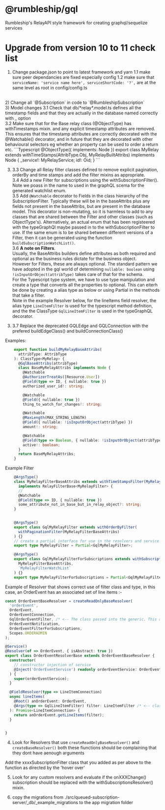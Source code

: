 # @rumbleship/gql
Rumbleship's RelayAPI style framework for creating graphql/sequelize  services


# Upgrade from version 10 to 11 check list

1) Change package.json to point to latest framework and yarn
  1.1 make sure peer dependancies are fixed especially config
  1.2 make sure that
    `serviceName: 'service name here',
    serviceShortCode: '?',` are at the same level as root in config/config.ts

<br>
2) Change all `@Subscription` in code to `@RumbleshipSubscription`
<br>
3) Model changes
  3.1 Check that db/*relay*.model.ts defines all the timestamp fields and that they are actually in the database named correctly with _ option <br>
  3.2 Make sure that for the Base relay class (@ObjectType) has withTimestamps mixin. and any explicit  timestamp attributes are removed. <br>
  This ensures that the timestamp attributes are correctly decorated with the @Watchable() decorator, and in future that they are decorated with other behavioural selectors eg whether an property can be used to order a return etc.
```Typescript
          @ObjectType({ implements: Node })
            export class MyRelay extends withTimeStamps(AttribType.Obj, MyRelayBuiltAttribs)
            implements Node<MyRelay> {
            _service!: MyRelayService;
            id!: Oid;
          }
```
 
3) 3.3 Change all Relay filter classes defined to remove explicit pagination, orderBy and time stamps and add the filter mixins as appropriate.<br>
  3.4 Add a new Filter for subscriptions using the withSubscriptionFilter(). Note we poass in the name to used in the graphQL scema for the generated watchlist enum.<br>
  3.5 Add `@Watchable` decorator to Fields in the class hierarchy of the SubscriptionFilter. Typically these will be in the baseAttribs plus any fields not present in the baseAttribs, but are present in the database model. This decorator is non-mutating, so it is harmless to add to any classes that are shared between the Filter and other classes (such as ObjectType's). Alternatively, an actual enum that has been registeered with the typeGraphQl maybe passed in to the withSubscriptionFilter to use. If the same enum is to be shared between different versions of a Filter, then it can be generated using the function  `buildSubscriptionWatchList()`.<br>
  3.6 **A note on Filters**.<br>
  Usually, the BaseAttribs builders define attributes as both required and optional as the business rules dictate for the business object.<br>
  However for Filters, these are always optional. The standard pattern we have adopted in the gql world of determining `nullable: boolean` using `!isInputOrObject(attribType)` takes care of that for the schema.    
  For the Typescript type system, we have to use type manipulation and create a type that converts all the properties to optional. This can eiterh be done by creating a alias type as below or using Partial<MyRelayFilterClass> in the methods that take a filter. <br>
  Note in the example Resolver below, for the lineItems field resolver, the alias type `LineItemFilter` is used for the typescript method defnition, and the the ClassType `GqlLineItemFilter` is used in the typeGraphQL decorator. <br>
3.  3.7 Replace the deprecated GQLEdge and GQLConnection with the prefered buildEdgeClass() and buildConnectionClass()
  
  Examples:<br>


```Typescript
    export function buildMyRelayBaseAttribs(
      attribType: AttribType
    ): ClassType<MyRelay> {
      @GqlBaseAttribs(attribType)
      class BaseMyRelayAttribs implements Node {
        @Watchable
        @AuthorizerTreatAs([Resource.User])
        @Field(type => ID, { nullable: true })
        authorized_user_id!: string;

        @Watchable
        @Field({ nullable: true })
        thing_to_watch_for_changes!: string;

        @Watchable
        @MaxLength(MAX_STRING_LENGTH)
        @Field({ nullable: !isInputOrObject(attribType) })
        amount!: string;

        @Watchable
        @Field(type => Boolean, { nullable: !isInputOrObject(attribType) })
        active!: boolean;
      }
      return BaseMyRelayAttribs;
    }
```
Example  Filter

```Typescript
    @ArgsType()
    class MyRelayFilterBaseAttribs extends withTimeStampsFilter(MyRelayBaseAttribs(AttribType.Arg))
      implements RelayFilterBase<MyRelayFilter> {
      //
      @Watchable
      @Field(type => ID, { nullable: true })
      some_attribute_not_in_base_but_in_relay_object?: string;
    }

    
    @ArgsType()
    export class GqlMyRelayFilter extends withOrderByFilter(
      withPaginationFilter(MyRelayFilterBaseAttribs)
    ) {}
    // create a partial interface for use in the resolvers and service method signatures
    export type MyRelayFilter = Partial<GqlMyRelayFilter>;

    @ArgsType()
    export class GqlMyRelayFilterForSubscriptions extends withSubscriptionFilter(
      MyRelayFilterBaseAttribs,
      `MyRelayFilterWatchList`
    ) {}
    export type MyRelayFilterForSubscriptions = Partial<GqlMyRelayFilterForSubscriptions>

```

Example of Resolver that shows correct use of filter class and type, in this case, an OrderEvent has an associated set of line items :- 

```Typescript
const OrderEventBaseResolver = createReadOnlyBaseResolver(
  'orderEvent',
  OrderEvent,
  OrderEventConnection,
  GqlOrderEventFilter, /* <-- The class passed into the generic. This allows the builder to use any metadata attached to the class */
  OrderEventNotification,
  OrderEventFilterForSubscriptions,
  Scopes.ORDERADMIN
);

@Service()
@Resolver(of => OrderEvent, { isAbstract: true })
export class OrderEventResolverBase extends OrderEventBaseResolver {
  constructor(
    // constructor injection of service
    @Inject('OrderEventService') readonly orderEventService: OrderEventServiceMixin
  ) {
    super(orderEventService);
  }

  @FieldResolver(type => LineItemConnection)
  async lineItems(
    @Root() anOrderEvent: OrderEvent,
    @Args(type => GqlLineItemFilter) filter: LineItemFilter /* <-- class to typeGraphql, type to typescript */
  ): Promise<LineItemConnection> {
    return anOrderEvent.getLineItems(filter);
  }

 
}
```



4) Look for Resolvers that use `createReadOnlyBaseResolver()` and `createBaseResolver()` both these fiunctions should be complaining that they dont have aenough arguments

Add the xxxxSubscriptionFilter class that you added as per above to the function as directed by the 'hover over'

5) Look for any custom resolvers and evaluate if the onXXXChange() subscription should be replaced with the withSubscriptionsResolver() mixin.

6) copy the migrations from ./src/queued-subscription-server/_db/_example_migrations to the app migration folder